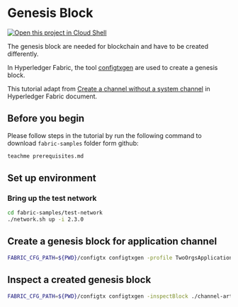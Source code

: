# Genesis Block
[![Open this project in Cloud
Shell](http://gstatic.com/cloudssh/images/open-btn.png)](https://console.cloud.google.com/cloudshell/open?git_repo=https://github.com/incubate-co-th/fabric-course.git&page=editor&tutorial=genesis.md)

The genesis block are needed for blockchain and have to be created differently.

In Hyperledger Fabric, the tool [configtxgen](https://hyperledger-fabric.readthedocs.io/en/latest/commands/configtxgen.html) are used to create a genesis block.

This tutorial adapt from [Create a channel without a system channel](https://hyperledger-fabric.readthedocs.io/en/release-2.3/create_channel/create_channel_participation.html#set-up-the-configtxgen-tool) in Hyperledger Fabric document.

## Before you begin

Please follow steps in the tutorial by run the following command to download `fabric-samples` folder form github:
```bash
teachme prerequisites.md
```

## Set up environment

### Bring up the test network
```bash
cd fabric-samples/test-network
./network.sh up -i 2.3.0
```

## Create a genesis block for application channel 
```bash
FABRIC_CFG_PATH=${PWD}/configtx configtxgen -profile TwoOrgsApplicationGenesis -outputBlock ./channel-artifacts/mychannel.block -channelID mychannel
```

## Inspect a created genesis block
```bash
FABRIC_CFG_PATH=${PWD}/configtx configtxgen -inspectBlock ./channel-artifacts/mychannel.block | jq
```

